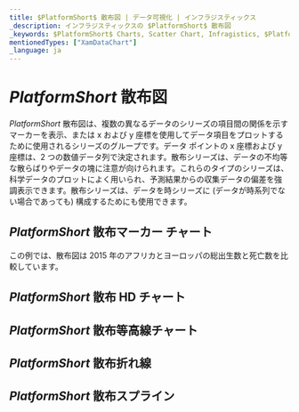 ```yaml
---
title: $PlatformShort$ 散布図 | データ可視化 | インフラジスティックス
_description: インフラジスティックスの $PlatformShort$ 散布図
_keywords: $PlatformShort$ Charts, Scatter Chart, Infragistics, $PlatformShort$ チャート, 散布図, インフラジスティックス
mentionedTypes: ["XamDataChart"]
_language: ja
---
```

# $PlatformShort$ 散布図

$PlatformShort$ 散布図は、複数の異なるデータのシリーズの項目間の関係を示すマーカーを表示、または x および y 座標を使用してデータ項目をプロットするために使用されるシリーズのグループです。データ ポイントの x 座標および y 座標は、2 つの数値データ列で決定されます。散布シリーズは、データの不均等な散らばりやデータの塊に注意が向けられます。これらのタイプのシリーズは、科学データのプロットによく用いられ、予測結果からの収集データの偏差を強調表示できます。散布シリーズは、データを時シリーズに (データが時系列でない場合であっても) 構成するためにも使用できます。

## $PlatformShort$ 散布マーカー チャート

この例では、散布図は 2015 年のアフリカとヨーロッパの総出生数と死亡数を比較しています。


<code-view style="height: 400px" 
           data-demos-base-url="{environment:dvDemosBaseUrl}" 
           iframe-src="{environment:dvDemosBaseUrl}/charts/data-chart-scatter-point-chart" 
           alt="$PlatformShort$ 散布マーカー チャート" >
</code-view>

<div class="divider--half"></div>

## $PlatformShort$ 散布 HD チャート

<!-- data-chart-type-scatter-hd-series.md -->

## $PlatformShort$ 散布等高線チャート

<!-- TODO copy and combine content (code snippets, description) from these topics:
	data-chart-type-scatter-contour-series.md
-->

## $PlatformShort$ 散布折れ線

## $PlatformShort$ 散布スプライン

<!-- TODO list API links used in this topic 
## API メンバー
-->

